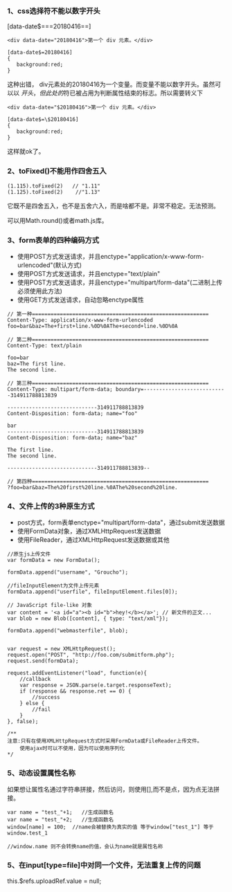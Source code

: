 ### 1、css选择符不能以数字开头
[data-date$===20180416==]

```
<div data-date="20180416">第一个 div 元素。</div>

[data-date$=20180416]
{
   background:red;
}
```
这种出错，
div元素处的20180416为一个变量。而变量不能以数字开头。虽然可以以
$开头，但此处的$符已被占用为判断属性结束的标志。所以需要转义下

```
<div data-date="$20180416">第一个 div 元素。</div>

[data-date$=\$20180416]
{
   background:red;
}
```
这样就ok了。

### 2、toFixed()不能用作四舍五入
```
(1.115).toFixed(2)   // "1.11"
(1.125).toFixed(2)    //"1.13"
```
它既不是四舍五入，也不是五舍六入，而是啥都不是。非常不稳定。无法预测。

可以用Math.round()或者math.js库。


### 3、form表单的四种编码方式
- 使用POST方式发送请求，并且enctype="application/x-www-form-urlencoded"(默认方式)
- 使用POST方式发送请求，并且enctype="text/plain"
- 使用POST方式发送请求，并且enctype="multipart/form-data"(二进制上传必须使用此方法)
- 使用GET方式发送请求，自动忽略enctype属性

```
// 第一种=========================================================
Content-Type: application/x-www-form-urlencoded
foo=bar&baz=The+first+line.%0D%0AThe+second+line.%0D%0A

// 第二种=========================================================
Content-Type: text/plain

foo=bar
baz=The first line.
The second line.

// 第三种=========================================================
Content-Type: multipart/form-data; boundary=---------------------------314911788813839

-----------------------------314911788813839
Content-Disposition: form-data; name="foo"

bar
-----------------------------314911788813839
Content-Disposition: form-data; name="baz"

The first line.
The second line.

-----------------------------314911788813839--

// 第四种=========================================================
?foo=bar&baz=The%20first%20line.%0AThe%20second%20line.
```

### 4、文件上传的3种原生方式
- post方式，form表单enctype="multipart/form-data"，通过submit发送数据
- 使用FormData对象，通过XMLHttpRequest发送数据
- 使用FileReader，通过XMLHttpRequest发送数据或其他

```
//原生js上传文件
var formData = new FormData();

formData.append("username", "Groucho");

//fileInputElement为文件上传元素
formData.append("userfile", fileInputElement.files[0]);

// JavaScript file-like 对象
var content = '<a id="a"><b id="b">hey!</b></a>'; // 新文件的正文...
var blob = new Blob([content], { type: "text/xml"});

formData.append("webmasterfile", blob);


var request = new XMLHttpRequest();
request.open("POST", "http://foo.com/submitform.php");
request.send(formData);

request.addEventListener("load", function(e){
    //callback
    var response = JSON.parse(e.target.responseText);
    if (response && response.ret == 0) {
        //success
    } else {
        //fail
    }
}, false);

/**
注意:只有在使用XMLHttpRequest方式时采用FormData或FileReader上传文件。
    使用ajax时可以不使用，因为可以使用序列化
*/
```

### 5、动态设置属性名称

如果想让属性名通过字符串拼接，然后访问，则使用[],而不是点，因为点无法拼接。

```
var name = "test_"+1;   //生成函数名
var name = "test_"+2;   //生成函数名
window[name] = 100;  //name会被替换为真实的值 等于window["test_1"] 等于 window.test_1

//window.name 则不会转换name的值，会认为name就是属性名称
```

### 5、在input[type=file]中对同一个文件，无法重复上传的问题
this.$refs.uploadRef.value = null; 
